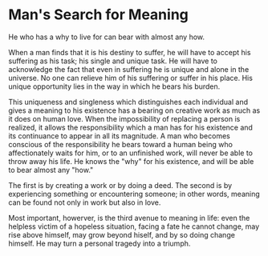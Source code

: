 # Man's Search for Meaning
He who has a why to live for can bear with almost any how.

When a man finds that it is his destiny to suffer, he will have to accept his suffering as his task; his single and unique task. He will have to acknowledge the fact that even in suffering he is unique and alone in the universe. No one can relieve him of his suffering or suffer in his place. His unique opportunity lies in the way in which he bears his burden.

This uniqueness and singleness which distinguishes each individual and gives a meaning to his existence has a bearing on creative work as much as it does on human love. When the impossibility of replacing a person is realized, it allows the responsibility which a man has for his existence and its continuance to appear in all its magnitude. A man who becomes conscious of the responsibility he bears toward a human being who affectionately waits for him, or to an unfinished work, will never be able to throw away his life. He knows the "why" for his existence, and will be able to bear almost any "how."

The first is by creating a work or by doing a deed. The second is by experiencing something or encountering someone; in other words, meaning can be found not only in work but also in love.

Most important, howerver, is the third avenue to meaning in life: even the helpless victim of a hopeless situation, facing a fate he cannot change, may rise above himself, may grow beyond hiself, and by so doing change himself. He may turn a personal tragedy into a triumph.